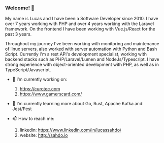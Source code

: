 ### Welcome! 👋

My name is Lucas and I have been a Software Developer since 2010. I have over 7 years working with PHP and over 4 years working with the Laravel framework. On the frontend I have been working with Vue.js/React for the past 3 years.

Throughout my journey I've been working with monitoring and maintenance of linux servers, also worked with server automation with Python and Bash Script. Currently I'm a rest API's development specialist, working with backend stacks such as PHP/Laravel/Lumen and NodeJs/Typescript. I have strong experience with object-oriented development with PHP, as well as in TypeScript/Javascript.

- 🔭 I’m currently working on: 
    1. https://curotec.com
    2. https://www.gamerscard.com/
- 🌱 I’m currently learning more about Go, Rust, Apache Kafka and Jest/Pest

- 📫 How to reach me: 
    1. linkedin: https://www.linkedin.com/in/lucassahdo/
    2. website: http://sahdo.io
